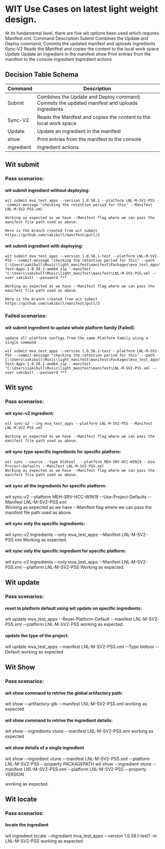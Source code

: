 # WIT Use Cases on latest light weight design.

At its fundamental level, there are five wit options been used which requires Manifest.xml.
Command           Description
Submit            Combines the Update and Deploy command; Commits the updated manifest and uploads ingredients
Sync-V2           Reads the Manifest and copies the content to the local work space
Update            Update an ingredient in the manifest
show              Print entries from the manifest to the console
ingredient        Ingredient actions

## Decision Table Schema
| Command | Description|
|-|-|
| Submit   | Combines the Update and Deploy command; Commits the updated manifest and uploads ingredients|
| Sync-V2  | Reads the Manifest and copies the content to the local work space|
| Update  | Update an ingredient in the manifest|
| show   | Print entries from the manifest to the console|
| ingredient    | Ingredient actions |

## Wit submit

### Pass scenarios:

#### wit submit ingredient without deploying:

    wit submit mva_test_apps --version 1.0.58.1 --platform LNL-M-SV2-PSS --commit-message "checking the retention period for this" --Manifest LNL-M-SV2-PSS.xml

    Working as expected as we have --Manifest flag where we can pass the manifest file path used as above.

    Here is the branch created from wit submit 
    https://github.com/sakibull/manifest/pull/2

#### wit submit ingredient with deploying:

    wit submit mva_test_apps --version 1.0.58.1-test --platform LNL-M-SV2-PSS --commit-message "checking the retention period for this" --path         C:\Users\sakibull\Music\light_manifest\manifest\Packages\mva_test_apps\MVA-Test-Apps-1.0.58.1-amd64.zip --manifest "C:\Users\sakibull\Music\light_manifest\manifest\LNL-M-SV2-PSS.xml --user sakibull --password *** 
    
    Working as expected as we have --Manifest flag where we can pass the manifest file path used as above.

    Here is the branch created from wit submit 
    https://github.com/sakibull/manifest/pull/3

### Failed scenarios:
#### wit submit ingredient to update whole platform family [Failed]:
    update all platform configs from the same Platform Family using a single command

    wit submit mva_test_apps --version 1.0.58.1-test --platform LNL-M-SV2-PSS --commit-message "checking the retention period for this" --path         C:\Users\sakibull\Music\light_manifest\manifest\Packages\mva_test_apps\MVA-Test-Apps-1.0.58.1-amd64.zip --manifest "C:\Users\sakibull\Music\light_manifest\manifest\LNL-M-SV2-PSS.xml --user sakibull --password *** 
    

## Wit sync

### Pass scenarios:

#### wit sync-v2 ingredient:

    wit sync-v2 --ing mva_test_apps --platform LNL-M-SV2-PSS --Manifest LNL-M-SV2-PSS.xml
    
    Working as expected as we have --Manifest flag where we can pass the manifest file path used as above.

#### wit sync type specific ingredients for specific platform:
    wit sync --source --type bldtool  --platform MEH-SRV-HCC-WIN19 --Use-Project-Defaults --Manifest LNL-M-SV2-PSS.xml
    Working as expected as we have --Manifest flag where we can pass the manifest file path used as above.

#### wit sync all the ingredients for specific platform:

wit sync-v2  --platform MEH-SRV-HCC-WIN19 --Use-Project-Defaults --Manifest LNL-M-SV2-PSS.xml   
Working as expected as we have --Manifest flag where we can pass the manifest file path used as above.

#### wit sync only the specific ingredients:

wit sync-v2 Ingredients --only mva_test_apps --Manifest LNL-M-SV2-PSS.xml
Working as expected.

#### wit sync only the specific ingredient for specific platform:
wit sync-v2 Ingredients --only mva_test_apps --Manifest LNL-M-SV2-PSS.xml --platform LNL-M-SV2-PSS
Working as expected.

## Wit update

### Pass scenarios:

#### reset to platform default using wit update on specific ingredients:

wit update mva_test_apps  --Reset-Platform-Default --manifest LNL-M-SV2-PSS.xml --platform LNL-M-SV2-PSS
working as expected.

#### update the type of the project:
wit update mva_test_apps  --manifest LNL-M-SV2-PSS.xml --Type bldtool --Default
working as expected


## Wit Show

### Pass scenarios:

#### wit show command to retrive the global artifactory path:

wit show --artifactory-glb --manifest LNL-M-SV2-PSS.xml
working as expected

#### wit show command to retrive the ingredient details:

wit show --ingredients vtune --manifest LNL-M-SV2-PSS.xml
working as expected

#### wit show details of a single ingredient
wit show --ingredient vtune --manifest LNL-M-SV2-PSS.xml --platform LNL-M-SV2-PSS --property PACKAGEPATH
wit show --ingredient vtune --manifest LNL-M-SV2-PSS.xml --platform LNL-M-SV2-PSS --property VERSION

working as expected.

## Wit locate

### Pass scenarios:
#### locate the ingredient
wit ingredient locate --ingredient mva_test_apps --version 1.0.58.1-test1 -m LNL-M-SV2-PSS
working as expected
